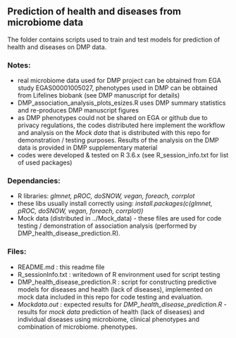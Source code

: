## Prediction of health and diseases from microbiome data

The folder contains scripts used to train and test models for prediction of health and diseases on DMP data.

### Notes:

- real microbiome data used for DMP project can be obtained from EGA study EGAS00001005027, phenotypes used in DMP can be obtained from Lifelines biobank (see DMP manuscript for details)
- DMP_association_analysis_plots_esizes.R uses DMP summary statistics and re-produces DMP manuscript figures
- as DMP phenotypes could not be shared on EGA or github due to privacy regulations, the codes distributed here implement the workflow and analysis on the *Mock data* that is distributed with this repo for demonstration / testing purposes. Results of the analysis on the DMP data is provided in DMP supplementary material
- codes were developed & tested on R 3.6.x (see R_session_info.txt for list of used packages)

### Dependancies:

- R libraries: *glmnet, pROC, doSNOW, vegan, foreach, corrplot*
- these libs usually install correctly using: *install.packages(c(glmnet, pROC, doSNOW, vegan, foreach, corrplot))*
- Mock data (distributed in ../Mock_data) - these files are used for code testing / demonstration of association analysis (performed by DMP_health_disease_prediction.R). 

### Files:

- README.md : this readme file
- R_sessionInfo.txt : writedown of R environment used for script testing
- DMP_health_disease_prediction.R : script for constructing predictive models for diseases and health (lack of diseases), implemented on mock data included in this repo for code testing and evaluation. 
- *Mockdata.out* : expected results for *DMP_health_disease_prediction.R* - results for *mock data* prediction of health (lack of diseases) and individual diseases using microbiome, clinical phenotypes and combination of microbiome.  phenotypes.
